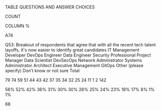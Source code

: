 TABLE QUESTIONS AND ANSWER CHOICES


COUNT


COLUMN %


A74


Q53: Breakout of respondents that agree that with all the recent tech talent layoffs, it's now easier to identify great candidates
IT Management
Developer
DevOps
Engineer
Data Engineer
Security Professional
Project Manager
Data Scientist
DevSecOps
Network Administrator
Systems Administrator
Architect
Executive Management
GitOps
Other (please specify)
Don’t know or not sure
Total


79
74
59
51
44
43
42
37
35
34
32
25
24
11
1
2
142


56%
52%
42%
36%
31%
30%
30%
26%
25%
24%
23%
18%
17%
8%
1%
1%


 68


